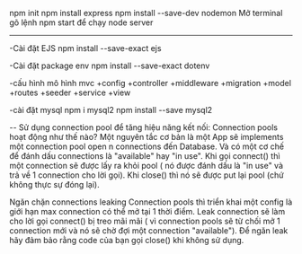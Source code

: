 npm init
npm install express
npm install --save-dev nodemon
Mở terminal gõ lệnh npm start để chạy node server


----------------------------------------------------------------
-Cài đặt EJS 
npm install --save-exact ejs

-Cài đặt package env
npm install --save-exact dotenv

-cấu hình mô hình mvc
+config
+controller
+middleware
+migration
+model
+routes
+seeder
+service
+view

-cài đặt mysql
npm i mysql2
npm install --save mysql2

-- Sử dụng connection pool để tăng hiệu năng kết nối:
Connection pools hoạt động như thế nào?
Một nguyên tắc cơ bản là một App sẽ implements một connection pool open n connections đến Database. Và có một cơ chế để đánh dấu connections là "available" hay "in use". Khi gọi connect() thì một connection sẽ được lấy ra khỏi pool ( nó được đánh dấu là "in use" và trả về 1 connection cho lời gọi). Khi close() thì nó sẽ được put lại pool (chứ không thực sự đóng lại).

Ngăn chặn connections leaking
Connection pools thì triển khai một config là giới hạn max connection có thể mở tại 1 thời điểm. Leak connection sẽ làm cho lời gọi connect() bị treo mãi mãi ( vì connection pools sẽ từ chối mở 1 connection mới và nó sẽ chờ đợi một connection "available"). Để ngăn leak hãy đảm bảo rằng code của bạn gọi close() khi không sử dụng.

